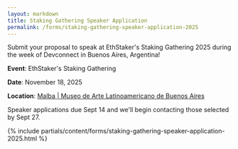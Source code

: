 ```yaml
---
layout: markdown
title: Staking Gathering Speaker Application
permalink: /forms/staking-gathering-speaker-application-2025
---
```



Submit your proposal to speak at EthStaker's Staking Gathering 2025 during the week of Devconnect in Buenos Aires, Argentina!

**Event**: EthStaker's Staking Gathering

**Date**: November 18, 2025

**Location**: [Malba \| Museo de Arte Latinoamericano de Buenos Aires](https://maps.app.goo.gl/KaUgKTKGdR1tdgMA8)

Speaker applications due Sept 14 and we'll begin contacting those selected by Sept 27.

{% include partials/content/forms/staking-gathering-speaker-application-2025.html %}
